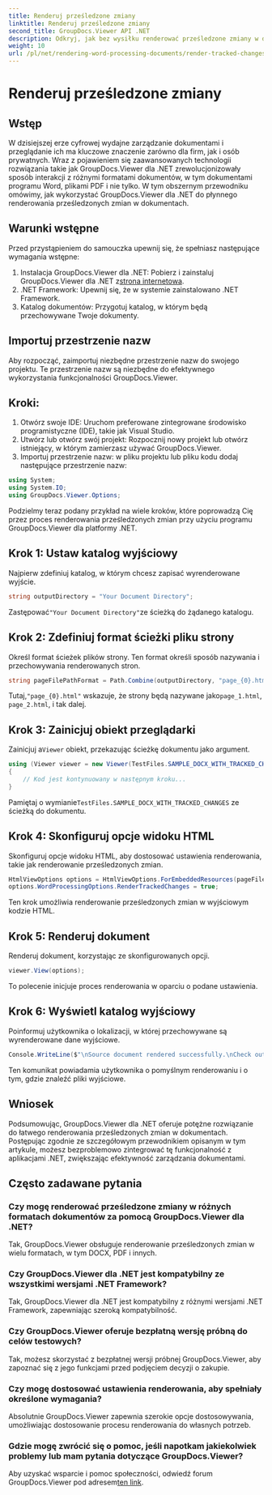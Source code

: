 ```yaml
---
title: Renderuj prześledzone zmiany
linktitle: Renderuj prześledzone zmiany
second_title: GroupDocs.Viewer API .NET
description: Odkryj, jak bez wysiłku renderować prześledzone zmiany w dokumentach za pomocą GroupDocs.Viewer dla .NET. Zwiększ efektywność zarządzania dokumentami.
weight: 10
url: /pl/net/rendering-word-processing-documents/render-tracked-changes/
---
```


# Renderuj prześledzone zmiany

## Wstęp
W dzisiejszej erze cyfrowej wydajne zarządzanie dokumentami i przeglądanie ich ma kluczowe znaczenie zarówno dla firm, jak i osób prywatnych. Wraz z pojawieniem się zaawansowanych technologii rozwiązania takie jak GroupDocs.Viewer dla .NET zrewolucjonizowały sposób interakcji z różnymi formatami dokumentów, w tym dokumentami programu Word, plikami PDF i nie tylko. W tym obszernym przewodniku omówimy, jak wykorzystać GroupDocs.Viewer dla .NET do płynnego renderowania prześledzonych zmian w dokumentach.
## Warunki wstępne
Przed przystąpieniem do samouczka upewnij się, że spełniasz następujące wymagania wstępne:
1. Instalacja GroupDocs.Viewer dla .NET: Pobierz i zainstaluj GroupDocs.Viewer dla .NET z[strona internetowa](https://releases.groupdocs.com/viewer/net/).
2. .NET Framework: Upewnij się, że w systemie zainstalowano .NET Framework.
3. Katalog dokumentów: Przygotuj katalog, w którym będą przechowywane Twoje dokumenty.

## Importuj przestrzenie nazw
Aby rozpocząć, zaimportuj niezbędne przestrzenie nazw do swojego projektu. Te przestrzenie nazw są niezbędne do efektywnego wykorzystania funkcjonalności GroupDocs.Viewer.
## Kroki:
1. Otwórz swoje IDE: Uruchom preferowane zintegrowane środowisko programistyczne (IDE), takie jak Visual Studio.
2. Utwórz lub otwórz swój projekt: Rozpocznij nowy projekt lub otwórz istniejący, w którym zamierzasz używać GroupDocs.Viewer.
3. Importuj przestrzenie nazw: w pliku projektu lub pliku kodu dodaj następujące przestrzenie nazw:
```csharp
using System;
using System.IO;
using GroupDocs.Viewer.Options;
```

Podzielmy teraz podany przykład na wiele kroków, które poprowadzą Cię przez proces renderowania prześledzonych zmian przy użyciu programu GroupDocs.Viewer dla platformy .NET.
## Krok 1: Ustaw katalog wyjściowy
Najpierw zdefiniuj katalog, w którym chcesz zapisać wyrenderowane wyjście.
```csharp
string outputDirectory = "Your Document Directory";
```
 Zastępować`"Your Document Directory"`ze ścieżką do żądanego katalogu.
## Krok 2: Zdefiniuj format ścieżki pliku strony
Określ format ścieżek plików strony. Ten format określi sposób nazywania i przechowywania renderowanych stron.
```csharp
string pageFilePathFormat = Path.Combine(outputDirectory, "page_{0}.html");
```
 Tutaj,`"page_{0}.html"` wskazuje, że strony będą nazywane jako`page_1.html`, `page_2.html`, i tak dalej.
## Krok 3: Zainicjuj obiekt przeglądarki
 Zainicjuj a`Viewer` obiekt, przekazując ścieżkę dokumentu jako argument.
```csharp
using (Viewer viewer = new Viewer(TestFiles.SAMPLE_DOCX_WITH_TRACKED_CHANGES))
{
    // Kod jest kontynuowany w następnym kroku...
}
```
 Pamiętaj o wymianie`TestFiles.SAMPLE_DOCX_WITH_TRACKED_CHANGES` ze ścieżką do dokumentu.
## Krok 4: Skonfiguruj opcje widoku HTML
Skonfiguruj opcje widoku HTML, aby dostosować ustawienia renderowania, takie jak renderowanie prześledzonych zmian.
```csharp
HtmlViewOptions options = HtmlViewOptions.ForEmbeddedResources(pageFilePathFormat);
options.WordProcessingOptions.RenderTrackedChanges = true;
```
Ten krok umożliwia renderowanie prześledzonych zmian w wyjściowym kodzie HTML.
## Krok 5: Renderuj dokument
Renderuj dokument, korzystając ze skonfigurowanych opcji.
```csharp
viewer.View(options);
```
To polecenie inicjuje proces renderowania w oparciu o podane ustawienia.
## Krok 6: Wyświetl katalog wyjściowy
Poinformuj użytkownika o lokalizacji, w której przechowywane są wyrenderowane dane wyjściowe.
```csharp
Console.WriteLine($"\nSource document rendered successfully.\nCheck output in {outputDirectory}.");
```
Ten komunikat powiadamia użytkownika o pomyślnym renderowaniu i o tym, gdzie znaleźć pliki wyjściowe.

## Wniosek
Podsumowując, GroupDocs.Viewer dla .NET oferuje potężne rozwiązanie do łatwego renderowania prześledzonych zmian w dokumentach. Postępując zgodnie ze szczegółowym przewodnikiem opisanym w tym artykule, możesz bezproblemowo zintegrować tę funkcjonalność z aplikacjami .NET, zwiększając efektywność zarządzania dokumentami.
## Często zadawane pytania
### Czy mogę renderować prześledzone zmiany w różnych formatach dokumentów za pomocą GroupDocs.Viewer dla .NET?
Tak, GroupDocs.Viewer obsługuje renderowanie prześledzonych zmian w wielu formatach, w tym DOCX, PDF i innych.
### Czy GroupDocs.Viewer dla .NET jest kompatybilny ze wszystkimi wersjami .NET Framework?
Tak, GroupDocs.Viewer dla .NET jest kompatybilny z różnymi wersjami .NET Framework, zapewniając szeroką kompatybilność.
### Czy GroupDocs.Viewer oferuje bezpłatną wersję próbną do celów testowych?
Tak, możesz skorzystać z bezpłatnej wersji próbnej GroupDocs.Viewer, aby zapoznać się z jego funkcjami przed podjęciem decyzji o zakupie.
### Czy mogę dostosować ustawienia renderowania, aby spełniały określone wymagania?
Absolutnie GroupDocs.Viewer zapewnia szerokie opcje dostosowywania, umożliwiając dostosowanie procesu renderowania do własnych potrzeb.
### Gdzie mogę zwrócić się o pomoc, jeśli napotkam jakiekolwiek problemy lub mam pytania dotyczące GroupDocs.Viewer?
 Aby uzyskać wsparcie i pomoc społeczności, odwiedź forum GroupDocs.Viewer pod adresem[ten link](https://forum.groupdocs.com/c/viewer/9).